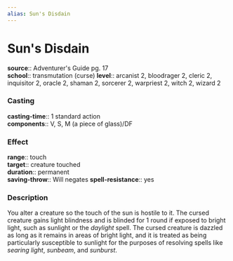 ```yaml
---
alias: Sun's Disdain
---
```


# Sun's Disdain 

**source**:: Adventurer's Guide pg. 17  
**school**:: transmutation (curse)
**level**:: arcanist 2, bloodrager 2, cleric 2, inquisitor 2, oracle 2, shaman 2, sorcerer 2, warpriest 2, witch 2, wizard 2

### Casting 

**casting-time**:: 1 standard action  
**components**:: V, S, M (a piece of glass)/DF

### Effect 

**range**:: touch  
**target**:: creature touched  
**duration**:: permanent  
**saving-throw**:: Will negates
**spell-resistance**:: yes

### Description 

You alter a creature so the touch of the sun is hostile to it. The cursed creature gains light blindness and is blinded for 1 round if exposed to bright light, such as sunlight or the *daylight* spell. The cursed creature is dazzled as long as it remains in areas of bright light, and it is treated as being particularly susceptible to sunlight for the purposes of resolving spells like *searing light*, *sunbeam*, and *sunburst*.


